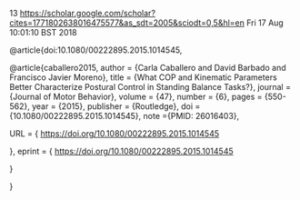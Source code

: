 13
https://scholar.google.com/scholar?cites=1771802638016475577&as_sdt=2005&sciodt=0,5&hl=en
Fri 17 Aug 10:01:10 BST 2018





@article{doi:10.1080/00222895.2015.1014545,



@article{caballero2015,
author = {Carla Caballero and David Barbado and Francisco Javier Moreno},
title = {What COP and Kinematic Parameters Better Characterize Postural Control in Standing Balance Tasks?},
journal = {Journal of Motor Behavior},
volume = {47},
number = {6},
pages = {550-562},
year  = {2015},
publisher = {Routledge},
doi = {10.1080/00222895.2015.1014545},
    note ={PMID: 26016403},

URL = { 
        https://doi.org/10.1080/00222895.2015.1014545
    
},
eprint = { 
        https://doi.org/10.1080/00222895.2015.1014545
    
}

}


